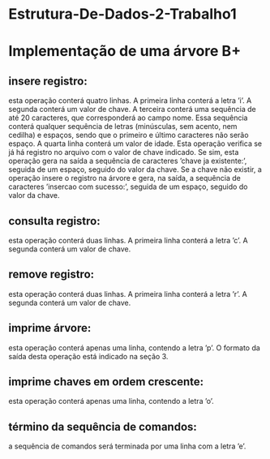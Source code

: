 # Estrutura-De-Dados-2-Trabalho1
# Implementação de uma árvore B+

## insere registro: 
esta operação conterá quatro linhas. A primeira linha conterá a letra ’i’. A
segunda conterá um valor de chave. A terceira conterá uma sequência de até 20 caracteres, que
corresponderá ao campo nome. Essa sequência conterá qualquer sequência de letras (minúsculas,
sem acento, nem cedilha) e espaços, sendo que o primeiro e último caracteres não serão espaço.
A quarta linha conterá um valor de idade.
Esta operação verifica se já há registro no arquivo com o valor de chave indicado. Se sim, esta
operação gera na saída a sequência de caracteres ’chave ja existente:’, seguida de um espaço,
seguido do valor da chave. Se a chave não existir, a operação insere o registro na árvore e gera,
na saída, a sequência de caracteres ’insercao com sucesso:’, seguida de um espaço, seguido do
valor da chave.

## consulta registro: 
esta operação conterá duas linhas. A primeira linha conterá a letra ’c’. A segunda conterá um valor de chave.

## remove registro: 
esta operação conterá duas linhas. A primeira linha conterá a letra ’r’. A segunda conterá um valor de chave.

## imprime árvore: 
esta operação conterá apenas uma linha, contendo a letra ’p’. O formato da saída desta operação está indicado na seção 3.

## imprime chaves em ordem crescente: 
esta operação conterá apenas uma linha, contendo a letra ’o’.

## término da sequência de comandos:
a sequência de comandos será terminada por uma linha com a letra ’e’.

